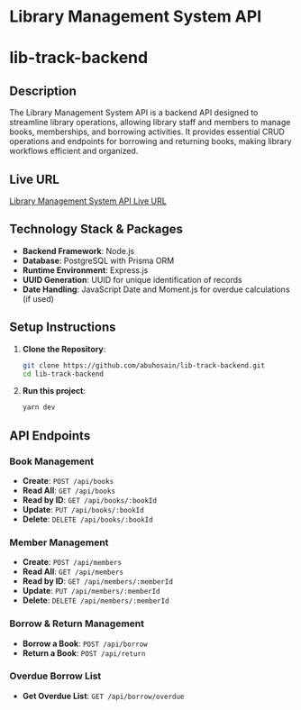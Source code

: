 # Library Management System API

# lib-track-backend

## Description

The Library Management System API is a backend API designed to streamline library operations, allowing library staff and members to manage books, memberships, and borrowing activities. It provides essential CRUD operations and endpoints for borrowing and returning books, making library workflows efficient and organized.

## Live URL

[Library Management System API Live URL](https://lib-track-backend.vercel.app)

## Technology Stack & Packages

- **Backend Framework**: Node.js
- **Database**: PostgreSQL with Prisma ORM
- **Runtime Environment**: Express.js
- **UUID Generation**: UUID for unique identification of records
- **Date Handling**: JavaScript Date and Moment.js for overdue calculations (if used)

## Setup Instructions

1. **Clone the Repository**:

   ```bash
   git clone https://github.com/abuhosain/lib-track-backend.git
   cd lib-track-backend

   ```

2. **Run this project**:
   ```bash
   yarn dev
   ```

## API Endpoints

### Book Management

- **Create**: `POST /api/books`
- **Read All**: `GET /api/books`
- **Read by ID**: `GET /api/books/:bookId`
- **Update**: `PUT /api/books/:bookId`
- **Delete**: `DELETE /api/books/:bookId`

### Member Management

- **Create**: `POST /api/members`
- **Read All**: `GET /api/members`
- **Read by ID**: `GET /api/members/:memberId`
- **Update**: `PUT /api/members/:memberId`
- **Delete**: `DELETE /api/members/:memberId`

### Borrow & Return Management

- **Borrow a Book**: `POST /api/borrow`
- **Return a Book**: `POST /api/return`

### Overdue Borrow List

- **Get Overdue List**: `GET /api/borrow/overdue`
